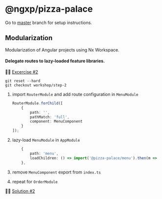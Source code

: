 # @ngxp/pizza-palace

Go to [master](https://github.com/ngxp/pizza-palace) branch for setup instructions.

## Modularization

Modularization of Angular projects using Nx Workspace.

#### Delegate routes to lazy-loaded feature libraries.

👩‍🔬 [Excercise #2](https://github.com/ngxp/pizza-palace/tree/workshop/step-2)

```
git reset --hard
git checkout workshop/step-2
```

1. import `RouterModule` and add route configuration in `MenuModule`

    ```ts
    RouterModule.forChild([
        {
            path: '',
            pathMatch: 'full',
            component: MenuComponent
        }
    ]);
    ```

2. lazy-load `MenuModule` in `AppModule`

    ```ts
        {
            path: 'menu',
            loadChildren: () => import('@pizza-palace/menu').then(m => m.MenuModule)
        },
    ```

3. remove `MenuComponent` export from `index.ts`

4. repeat for `OrderModule`

👨‍🏫 [Solution #2](https://github.com/ngxp/pizza-palace/tree/workshop/step-2-solution)
